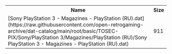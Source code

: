 <table>
<tr><th>Name</th><th>Size</th></tr>
<tr><td>
[Sony PlayStation 3 - Magazines - PlayStation (RU).dat](https://raw.githubusercontent.com/open-retrogaming-archive/dat-catalog/main/root/basic/TOSEC-PIX/Sony/PlayStation 3/Magazines/PlayStation (RU)/Sony PlayStation 3 - Magazines - PlayStation (RU).dat)
</td><td>911</td></tr>
</table>

